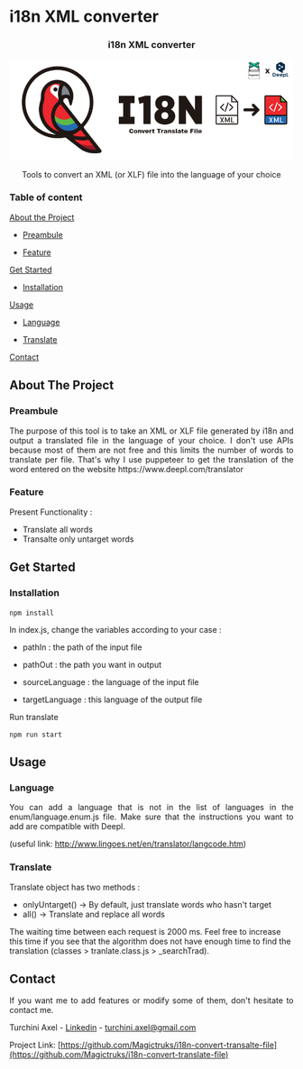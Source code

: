 # i18n XML converter

<p align="center">

  <h3 align="center">i18n XML converter</h3>

<div align="center">
  <a href="https://github.com/Magictruks/i18n-convert-translate-file">
    <img src="assets/I18n_convert_translate_file_v2.png" alt="Logo">
  </a>
</div>

  <p align="center">
    Tools to convert an XML (or XLF) file into the language of your choice
  </p>

<!-- <details open="open">
  <summary>Table of Contents</summary>
  <ol>
    <li>
      <a href="#about-the-project">About The Project</a>
      <ul>
        <li><a href="#preambule">Preambule</a></li>
         <li><a href="#feature">Feature</a></li>
      </ul>
    </li>
    <li>
      <a href="#getting-started">Getting Started</a>
      <ul>
        <li><a href="#installation">Installation</a></li>
      </ul>
    </li>
    <li>
      <a href="#usage">Usage</a>
      <ul>
        <li><a href="#language">Language</a></li>
        <li><a href="#translate">Translate</a></li>
      </ul>
    </li>
    <li><a href="#contact">Contact</a></li>
  </ol>
</details> -->

### Table of content
[About the Project](#about-the-project)

- [Preambule](#preambule)

- [Feature](#feature)

[Get Started](#get-started)

- [Installation](#installation)

[Usage](#usage)

- [Language](#language)

- [Translate](#translate)

[Contact](#contact)

## About The Project

### Preambule

<p align="justify">
    The purpose of this tool is to take an XML or XLF file generated by i18n and output a translated file in the language of your choice.
    I don't use APIs because most of them are not free and this limits the number of words to translate per file. That's why I use puppeteer to get the translation of the word entered on the website https://www.deepl.com/translator
</p>

### Feature

Present Functionality :

- Translate all words
- Transalte only untarget words


## Get Started

### Installation

  ```shell
  npm install
  ```

In index.js, change the variables according to your case :

- pathIn : the path of the input file
- pathOut : the path you want in output

- sourceLanguage : the language of the input file
- targetLanguage : this language of the output file

Run translate

  ```shell
  npm run start
  ```
## Usage

### Language

<p align="justify">You can add a language that is not in the list of languages in the enum/language.enum.js file. Make sure that the instructions you want to add are compatible with Deepl.

(useful link: http://www.lingoes.net/en/translator/langcode.htm)</p>

### Translate

<p align="justify">Translate object has two methods :

- onlyUntarget() -> By default, just translate words who hasn't target
- all() -> Translate and replace all words
  
The waiting time between each request is 2000 ms. Feel free to increase this time if you see that the algorithm does not have enough time to find the translation (classes > tranlate.class.js > _searchTrad).
  
</p>


## Contact

<p align="justify">If you want me to add features or modify some of them, don't hesitate to contact me.</p>

Turchini Axel - [Linkedin](www.linkedin.com/in/axelturchini) - turchini.axel@gmail.com

Project Link: [https://github.com/Magictruks/i18n-convert-transalte-file](https://github.com/Magictruks/i18n-convert-translate-file)
